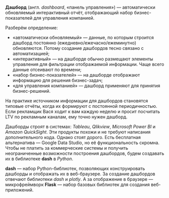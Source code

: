 **Дашборд** (англ. _dashboard_, «панель управления») — автоматически обновляемый интерактивный отчёт, отображающий набор бизнес-показателей для управления компанией.

Разберём определение:

- «автоматически обновляемый» — данные, по которым строится дашборд постоянно (ежедневно/ежечасно/ежеминутно) обновляются. Потому создание дашбордов тесно связано с автоматизацией;
- «интерактивный» — на дашборде обычно размещают элементы управления для фильтрации отображаемой информации. Чаще всего данные отсеивают по времени;
- «набор бизнес-показателей» — на дашборде отображают информацию для решения бизнес-задач;
- «для управления компанией» — дашборд применяют для принятия бизнес-решений.

На практике источником информации для дашбордов становятся типовые отчёты, когда их формируют с постоянной периодичностью. Если рекламщик Вася ходит к вам каждую неделю и просит посчитать LTV по рекламным каналам, ему точно нужен дашборд.

Дашборды строят в системах: _Tableau_, _Qlikview_, _Microsoft Power BI_ и _Amazon QuickSight_. Эти продукты похожи и не требуют написания дополнительного кода. Однако стоят дорого. Есть бесплатная альтернатива — Google Data Studio, но её функциональность скромна. Чтобы не платить за коммерческие системы и получить неограниченные возможности построения дашбордов, будем создавать их в библиотеке **dash** в _Python_.

**dash** — набор Python-библиотек, позволяющих конструировать дашборды и отображать их в веб-браузере. За создание дашбордов отвечают библиотеки _dash_ и _plotly_. А за отображение в браузере — микрофреймворк **Flask** — набор базовых библиотек для создания веб-приложений.

